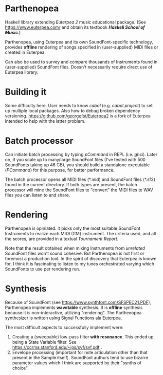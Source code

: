 # Parthenopea
Haskell library extending *Euterpea 2* music educational package. (See https://www.euterpea.com/ and obtain its textbook ***Haskell School of Music***.)

Parthenopea, using Euterpea and its own SoundFont-specific technology, provides **offline** rendering of songs specified in (user-supplied) MIDI files or created in Euterpea.

Can also be used to survey and compare thousands of Instruments found in (user-supplied) SoundFont files. Doesn't necessarily require direct use of Euterpea library.

# Building it
Some difficulty here. User needs to know *cabal* (e.g. *cabal.project*) to set up multiple local packages. Also how to debug broken dependency versioning. https://github.com/georgefst/Euterpea2 is a fork of Euterpea intended to help with the latter problem.

# Batch processor
Can initiate batch processing by typing *pCommand* in REPL (i.e. *ghci*). Later on, if you scale up to many/large SoundFont files (I've tested with 500 SoundFonts taking up 46 GB), you should build a standalone executable (*PCommand*) for this purpose, for better performance.

The batch processor opens all MIDI files (\*.mid) and SoundFont files (\*.sf2) found in the current directory. If both types are present, the batch processor will mine the SoundFont files to "convert" the MIDI files to WAV files you can listen to and share.

# Rendering
Parthenopea is opiniated. It picks only the most suitable SoundFont Instruments to realize each MIDI (GM) instrument. The criteria used, and all the scores, are provided in a textual *Tournament Report*.

Note that the result obtained when mixing Instruments from *unrelated* SoundFont files won't sound cohesive. But Parthenopea is not first or foremost a production tool. In the spirit of discovery that Euterpea is known for, I think it is fascinating to listen to my tunes orchestrated varying which SoundFonts to use per rendering run.

# Synthesis
Because of SoundFont (see https://www.synthfont.com/SFSPEC21.PDF), Parthenopea implements **wavetable** synthesis. It is **offline** synthesis because it is non-interactive, utilizing "rendering". The Parthenopea synthesizer is written using Signal Functions ala Euterpea. 

The most difficult aspects to successfully implement were:
1. Creating a (sweepable) low-pass filter **with resonance**. This ended up being a State Variable filter. See https://ccrma.stanford.edu/~jos/svf/svf.pdf .
2. Envelope processing (important for note articulation other than that present in the Sample itself). SoundFont authors tend to use bizarre parameter values which I think are supported by their "synths of choice".